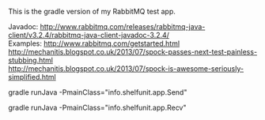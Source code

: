 This is the gradle version of my RabbitMQ test app.     

Javadoc: http://www.rabbitmq.com/releases/rabbitmq-java-client/v3.2.4/rabbitmq-java-client-javadoc-3.2.4/   
Examples: http://www.rabbitmq.com/getstarted.html   
http://mechanitis.blogspot.co.uk/2013/07/spock-passes-next-test-painless-stubbing.html    
http://mechanitis.blogspot.co.uk/2013/07/spock-is-awesome-seriously-simplified.html    

gradle runJava -PmainClass="info.shelfunit.app.Send"    

gradle runJava -PmainClass="info.shelfunit.app.Recv"    

